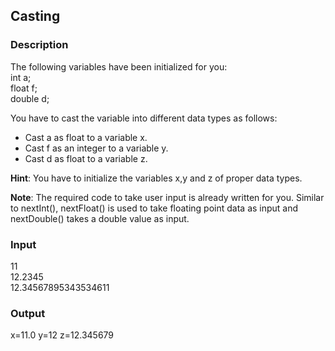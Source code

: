 ## Casting

### Description

The following variables have been initialized for you:<br>
int a;<br>
float f;<br>
double d;

You have to cast the variable into different data types as follows:

<ul>
<li>Cast a as float to a variable x.</li>
<li>Cast f as an integer to a variable y.</li>
<li>Cast d as float to a variable z.</li>
</ul>

<b>Hint</b>: You have to initialize the variables x,y and z of proper data types.


<b>Note</b>: The required code to take user input is already written for you. Similar to nextInt(), nextFloat() is used to take floating point data as input and nextDouble() takes a double value as input.

### Input

11<br>
12.2345<br>
12.34567895343534611

### Output

x=11.0 y=12 z=12.345679
